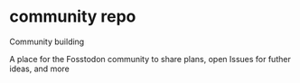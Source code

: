 # community repo
Community building

A place for the Fosstodon community to share plans, open Issues for futher ideas, and more
